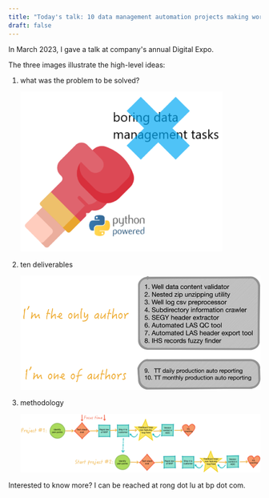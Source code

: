 ```yaml
---
title: "Today's talk: 10 data management automation projects making work faster, safer and stronger"
draft: false
---
```


In March 2023, I gave a talk at company's annual Digital Expo.

The three images illustrate the high-level ideas:

1. what was the problem to be solved?

   ![pain_point](/img/automation.png)
   
2. ten deliverables

   ![deliverables](/img/deliverables.png)
   
3. methodology

   ![methodology_flow](/img/methodology_flow.png)

Interested to know more? I can be reached at rong dot lu at bp dot com.